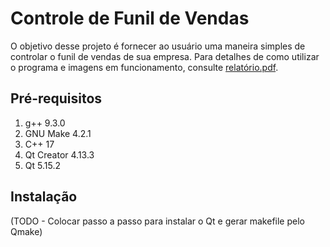 # Controle de Funil de Vendas

O objetivo desse projeto é fornecer ao usuário uma maneira simples de controlar o funil de vendas de sua empresa.
Para detalhes de como utilizar o programa e imagens em funcionamento, consulte [relatório.pdf](https://github.com/vitorsorpile/ETECH-LeadControl/blob/main/Relat%C3%B3rio.pdf).

## Pré-requisitos
1. g++ 9.3.0
2. GNU Make 4.2.1
3. C++ 17
4. Qt Creator 4.13.3
5. Qt 5.15.2

## Instalação
(TODO - Colocar passo a passo para instalar o Qt e gerar makefile pelo Qmake)



